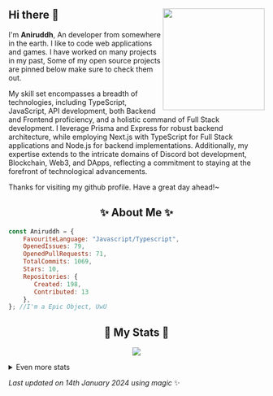 ## Hi there 👋 <img align="right" src="https://avatars.githubusercontent.com/u/120038186?v=4" width="200" />
I'm **Aniruddh**, An developer from somewhere in the earth. I like to code web applications and games. I have worked on many projects in my past, Some of my open source projects are pinned below make sure to check them out.

My skill set encompasses a breadth of technologies, including TypeScript, JavaScript, API development, both Backend and Frontend proficiency, and a holistic command of Full Stack development. I leverage Prisma and Express for robust backend architecture, while employing Next.js with TypeScript for Full Stack applications and Node.js for backend implementations. Additionally, my expertise extends to the intricate domains of Discord bot development, Blockchain, Web3, and DApps, reflecting a commitment to staying at the forefront of technological advancements.
  
Thanks for visiting my github profile. Have a great day ahead!~
  
<h2 align="center"> ✨ About Me ✨</h2>

```js
const Aniruddh = {
    FavouriteLanguage: "Javascript/Typescript",
    OpenedIssues: 79,
    OpenedPullRequests: 71,
    TotalCommits: 1069,
    Stars: 10,
    Repositories: {
       Created: 198,
       Contributed: 13
    },
}; //I'm a Epic Object, UwU
```
  
<h2 align="center"> 🚀 My Stats 🚀</h2>
<p align="center">
<img src="https://github-readme-streak-stats.herokuapp.com/?user=AnuPlayz&theme=tokyonight">
</p>
<details>
  <summary>
      Even more stats
  </summary>
  <p align="center">
    <img src="https://github-profile-trophy.vercel.app/?username=AnuPlayz&theme=dracula">
    <img src="https://github-readme-stats.vercel.app/api?username=AnuPlayz&theme=tokyonight&count_private=true&show_icons=true&include_all_commits=true">
  </p>
</details>
  
<!-- Last updated on Sun Jan 14 2024 01:07:41 GMT+0000 (Coordinated Universal Time) ;-;-->
<i>Last updated on 14th January 2024 using magic</i> ✨ 